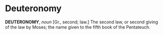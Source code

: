 # Deuteronomy

**DEUTERONOMY**, _noun_ \[Gr., second; law.\] The second law, or second giving of the law by Moses; the name given to the fifth book of the Pentateuch.